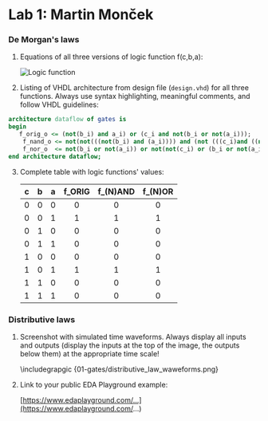 # Lab 1: Martin Monček

### De Morgan's laws

1. Equations of all three versions of logic function f(c,b,a):

   ![Logic function](images/equations.png)

2. Listing of VHDL architecture from design file (`design.vhd`) for all three functions. Always use syntax highlighting, meaningful comments, and follow VHDL guidelines:

```vhdl
architecture dataflow of gates is
begin
   f_orig_o <= (not(b_i) and a_i) or (c_i and not(b_i or not(a_i)));
    f_nand_o <= not(not(((not(b_i) and (a_i)))) and (not (((c_i)and ((not(b_i) and (a_i)))))));
    f_nor_o  <= not(b_i or not(a_i)) or not(not(c_i) or (b_i or not(a_i)))
end architecture dataflow;
```

3. Complete table with logic functions' values:

   | **c** | **b** |**a** | **f_ORIG** | **f_(N)AND** | **f_(N)OR** |
   | :-: | :-: | :-: | :-: | :-: | :-: |
   | 0 | 0 | 0 | 0 | 0 | 0 |
   | 0 | 0 | 1 | 1 | 1 | 1 |
   | 0 | 1 | 0 | 0 | 0 | 0 |
   | 0 | 1 | 1 | 0 | 0 | 0 |
   | 1 | 0 | 0 | 0 | 0 | 0 |
   | 1 | 0 | 1 | 1 | 1 | 1 |
   | 1 | 1 | 0 | 0 | 0 | 0 |
   | 1 | 1 | 1 | 0 | 0 | 0 |

### Distributive laws

1. Screenshot with simulated time waveforms. Always display all inputs and outputs (display the inputs at the top of the image, the outputs below them) at the appropriate time scale!

   \includegrapgic {01-gates/distributive_law_waweforms.png}

2. Link to your public EDA Playground example:

   [https://www.edaplayground.com/...](https://www.edaplayground.com/...)
